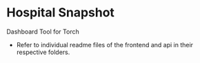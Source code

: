 # Hospital Snapshot

Dashboard Tool for Torch

* Refer to individual readme files of the frontend and api in their respective folders.

